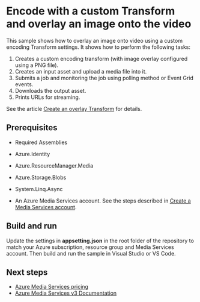 # Encode with a custom Transform and overlay an image onto the video

This sample shows how to overlay an image onto video using a custom encoding Transform settings. It shows how to perform the following tasks:

1. Creates a custom encoding transform (with image overlay configured using a PNG file).
1. Creates an input asset and upload a media file into it.
1. Submits a job and monitoring the job using polling method or Event Grid events.
1. Downloads the output asset.
1. Prints URLs for streaming.

See the article [Create an overlay Transform](https://learn.microsoft.com/azure/media-services/latest/transform-create-overlay-how-to) for details.

## Prerequisites

* Required Assemblies

* Azure.Identity
* Azure.ResourceManager.Media
* Azure.Storage.Blobs
* System.Linq.Async

* An Azure Media Services account. See the steps described in [Create a Media Services account](https://learn.microsoft.com/azure/media-services/latest/account-create-how-to).

## Build and run

Update the settings in **appsetting.json** in the root folder of the repository to match your Azure subscription, resource group and Media Services account.
Then build and run the sample in Visual Studio or VS Code.

## Next steps

* [Azure Media Services pricing](https://azure.microsoft.com/pricing/details/media-services/)
* [Azure Media Services v3 Documentation](https://learn.microsoft.com/azure/media-services/latest/)
